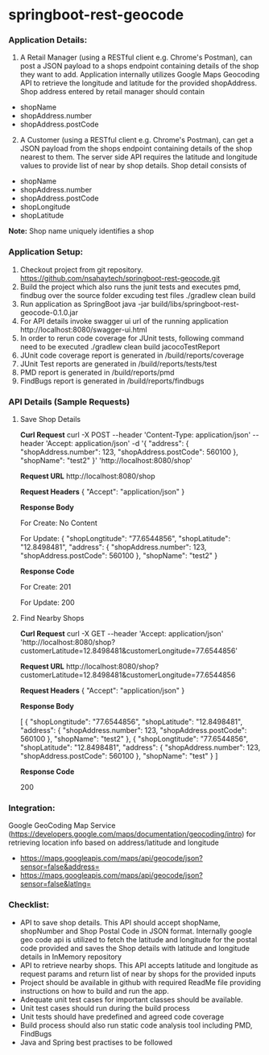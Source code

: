 # springboot-rest-geocode


### Application Details:


1.  A Retail Manager (using a RESTful client e.g. Chrome's Postman), can post a JSON payload to a shops endpoint containing details of the shop they want to add. Application internally utilizes Google Maps Geocoding API to retrieve the longitude and latitude for the provided shopAddress. Shop address entered by retail manager should contain

*   shopName
*   shopAddress.number
*   shopAddress.postCode 

2.  A Customer (using a RESTful client e.g. Chrome's Postman), can get a JSON payload from the shops endpoint containing details of the shop nearest to them. The server side API requires the latitude and longitude values to provide list of near by shop details. Shop detail consists of


*   shopName
*   shopAddress.number
*   shopAddress.postCode
*   shopLongitude
*   shopLatitude

**Note:** Shop name uniquely identifies a shop

### Application Setup:


1.  Checkout project from git repository. 
		https://github.com/nsahaytech/springboot-rest-geocode.git
2.  Build the project which also runs the junit tests and executes pmd, findbug over the source folder excuding test files
		./gradlew clean build
3.  Run application as SpringBoot
		java -jar build/libs/springboot-rest-geocode-0.1.0.jar
4.  For API details invoke swagger ui url of the running application
		http://localhost:8080/swagger-ui.html
5.  In order to rerun code coverage for JUnit tests, following command need to be executed
		./gradlew clean build jacocoTestReport
6.  JUnit code coverage report is generated in 
		/build/reports/coverage
7.  JUnit Test reports are generated in 
		/build/reports/tests/test
8.  PMD report is generated in 
		/build/reports/pmd
9.  FindBugs report is generated in
		/build/reports/findbugs

### API Details (Sample Requests)

1.  Save Shop Details
    
    **Curl Request**
	curl -X POST --header 'Content-Type: application/json' --header 'Accept: application/json' -d '{
	  "address": {
	    "shopAddress.number": 123,
	    "shopAddress.postCode": 560100
	  },
	  "shopName": "test2"
	}' 'http://localhost:8080/shop'

    **Request URL** 
    	http://localhost:8080/shop

    **Request Headers**
	{
	  "Accept": "application/json"
	}

    **Response Body**
	
	For Create: No Content

	For Update:	
	{
	  "shopLongtitude": "77.6544856",
	  "shopLatitude": "12.8498481",
	  "address": {
	    "shopAddress.number": 123,
	    "shopAddress.postCode": 560100
	  },
	  "shopName": "test2"
	}

    **Response Code**

	For Create: 201

	For Update: 200

2.  Find Nearby Shops

    **Curl Request**
	curl -X GET --header 'Accept: application/json' 'http://localhost:8080/shop?customerLatitude=12.8498481&customerLongitude=77.6544856'

    **Request URL** 
    	http://localhost:8080/shop?customerLatitude=12.8498481&customerLongitude=77.6544856

    **Request Headers**
	{
	  "Accept": "application/json"
	}

    **Response Body**
	
	[
	  {
	    "shopLongtitude": "77.6544856",
	    "shopLatitude": "12.8498481",
	    "address": {
	      "shopAddress.number": 123,
	      "shopAddress.postCode": 560100
	    },
	    "shopName": "test2"
	  },
	  {
	    "shopLongtitude": "77.6544856",
	    "shopLatitude": "12.8498481",
	    "address": {
	      "shopAddress.number": 123,
	      "shopAddress.postCode": 560100
	    },
	    "shopName": "test"
	  }
	]

    **Response Code**

	200

        

### Integration:

Google GeoCoding Map Service (https://developers.google.com/maps/documentation/geocoding/intro) for retrieving location info based on address/latitude and longitude
*   https://maps.googleapis.com/maps/api/geocode/json?sensor=false&address=
*   https://maps.googleapis.com/maps/api/geocode/json?sensor=false&latlng=

### Checklist:

*   API to save shop details. This API should accept shopName, shopNumber and Shop Postal Code in JSON format. Internally google geo code api 	 is utilized to fetch the latitude and longitude for the postal code provided and saves the Shop details with latitude and longitude details in InMemory repository
*   API to retrieve nearby shops. This API accepts latitude and longitude as request params and return list of near by shops for the provided inputs
*   Project should be available in github with required ReadMe file providing instructions on how to build and run the app.
*   Adequate unit test cases for important classes should be available.
*   Unit test cases should run during the build process
*   Unit tests should have predefined and agreed code coverage
*   Build process should also run static code analysis tool including PMD, FindBugs
*   Java and Spring best practises to be followed 
